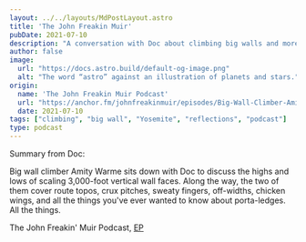 ```yaml
---
layout: ../../layouts/MdPostLayout.astro
title: 'The John Freakin Muir'
pubDate: 2021-07-10
description: "A conversation with Doc about climbing big walls and more"
author: false
image: 
  url: "https://docs.astro.build/default-og-image.png"
  alt: "The word “astro” against an illustration of planets and stars."
origin: 
  name: 'The John Freakin Muir Podcast'
  url: "https://anchor.fm/johnfreakinmuir/episodes/Big-Wall-Climber-Amity-Warme-e13q2ao"
  date: 2021-07-10
tags: ["climbing", "big wall", "Yosemite", "reflections", "podcast"]
type: podcast
---
```


Summary from Doc:

Big wall climber Amity Warme sits down with Doc to discuss the highs and lows of scaling 3,000-foot vertical wall faces.  Along the way, the two of them cover route topos, crux pitches, sweaty fingers, off-widths, chicken wings, and all the things you've ever wanted to know about porta-ledges. All the things.

The John Freakin' Muir Podcast, [EP](https://anchor.fm/johnfreakinmuir/episodes/Big-Wall-Climber-Amity-Warme-e13q2ao)